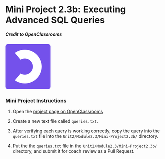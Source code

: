 # Mini Project 2.3b: Executing Advanced SQL Queries

##### Credit to OpenClassrooms
![Become](https://github.com/OCclassprojects/logo/blob/master/fav-icon.png?raw=true)

### Mini Project Instructions

1. Open the [project page on OpenClassrooms](https://openclassrooms.com/en/courses/2071486-retrieve-data-using-sql/6802756-get-some-practice-executing-advanced-sql-queries)

1. Create a new text file called `queries.txt`.

1. After verifying each query is working correctly, copy the query into the `queries.txt` file into the `Unit2/Module2.3/Mini-Project2.3b/` directory.

1. Put the the `queries.txt` file in the `Unit2/Module2.3/Mini-Project2.3b/` directory, and submit it for coach review as a Pull Request.